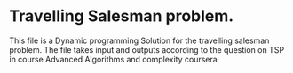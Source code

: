 # Travelling Salesman problem. 
This file is a Dynamic programming Solution for the travelling salesman problem.
The file takes input and outputs according to the question on TSP in course Advanced Algorithms and complexity coursera
